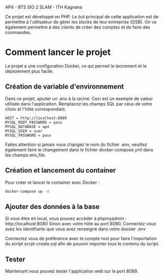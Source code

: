 AP4 - BTS SIO 2 SLAM -  ITH Kagnana

Ce projet est développé en PHP.
Le but principal de cette application est de permettre à l'utilisateur de gérer les stocks de leur entreprise (GSB). On va également permettre à des clients de créer des comptes et de faire des commandes.

# Comment lancer le projet
Le projet a une configuration Docker, ce qui permet le lancement et le déploiement plus facile.

## Création de variable d'environnement

Dans ce projet, ajouter un .env à la racine.
Ceci est un exemple de valeur utilisée dans l'application. Remplacez les champs SQL par ceux de votre choix et l'hôte correspondant.
```
HOST = http://localhost:8089
MYSQL_ROOT_PASSWORD = pass
MYSQL_DATABASE = ap4
MYSQL_USER = user
MYSQL_PASSWORD = pass
```


Faites attention si jamais vous changez le nom du fichier .env, veuillez également faire le changement dans le fichier docker-compose.yml dans les champs env_file.

## Création et lancement du container

Pour créer et lancer le container avec Docker :
```bash
docker-compose up -d
```


## Ajouter des données à la base 
Si vous êtes en local, vous pouvez accéder à phpmyadmin : http://localhost:8080
Sinon avec votre hôte au port 8080.
Connectez vous avez les identifiants que vous avez renseigné dans votre dossier .env

Connectez vous de préférence avec le compte root pour faire l'importation du script scrpt-create.sql afin de pouvoir importer tous le contenu du script.

## Tester
Maintenant vous pouvez tester l'application web sur le port 8089.

